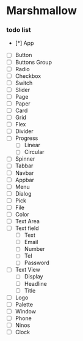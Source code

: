 # Marshmallow

### todo list
- [*] App
- [ ] Button
- [ ] Buttons Group
- [ ] Radio
- [ ] Checkbox
- [ ] Switch
- [ ] Slider
- [ ] Page
- [ ] Paper
- [ ] Card
- [ ] Grid
- [ ] Flex
- [ ] Divider
- [ ] Progress
  - [ ] Linear
  - [ ] Circular
- [ ] Spinner
- [ ] Tabbar
- [ ] Navbar
- [ ] Appbar
- [ ] Menu
- [ ] Dialog
- [ ] Pick
- [ ] File
- [ ] Color
- [ ] Text Area
- [ ] Text field
  - [ ] Text
  - [ ] Email
  - [ ] Number
  - [ ] Tel
  - [ ] Password
- [ ] Text View
  - [ ] Display
  - [ ] Headline
  - [ ] Title
- [ ] Logo
- [ ] Palette
- [ ] Window
- [ ] Phone
- [ ] Ninos
- [ ] Clock

